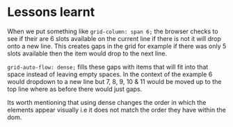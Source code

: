 # Lessons learnt

When we put something like `grid-column: span 6;` the browser checks to see if their are 6 slots available on the current line if there is not it will drop onto a new line. This creates gaps in the grid for example if there was only 5 slots available then the item would drop to the next line.

`grid-auto-flow: dense;` fills these gaps with items that will fit into that space instead of leaving empty spaces. In the context of the example 6 would dropdown to a new line but 7, 8, 9, 10 & 11 would be moved up to the top line where as before there would just gaps.

Its worth mentioning that using dense changes the order in which the elements appear visually i.e it does not match the order they have within the dom.
